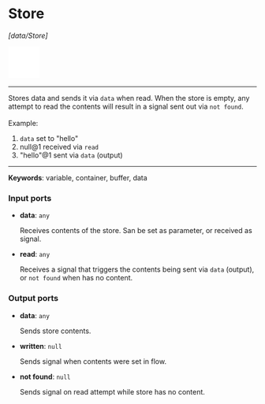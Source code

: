 # Store

_[data/Store]_

![icon](</assets/icons/11e997ab-33d0-473a-aa56-1e2fe4d30d5c.png>)

---

Stores data and sends it via `data` when read. When the store is empty, any attempt to read the contents will result in a signal sent out via `not found`.<br>
<br>
Example:<br>
1. `data` set to "hello"<br>
2. null@1 received via `read`<br>
3. "hello"@1 sent via `data` (output)<br>

---

__Keywords__: variable, container, buffer, data

### Input ports

* __data__: ` any `

    Receives contents of the store. San be set as parameter, or received as signal.<br>


* __read__: ` any `

    Receives a signal that triggers the contents being sent via `data` (output), or `not found` when has no content.<br>

### Output ports

* __data__: ` any `

    Sends store contents.<br>


* __written__: ` null `

    Sends signal when contents were set in flow.<br>


* __not found__: ` null `

    Sends signal on read attempt while store has no content.<br>

